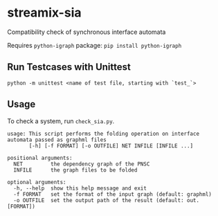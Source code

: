 # streamix-sia
Compatibility check of synchronous interface automata

Requires `python-igraph` package: `pip install python-igraph`

## Run Testcases with Unittest

    python -m unittest <name of test file, starting with `test_`>

## Usage
To check a system, run `check_sia.py`.

    usage: This script performs the folding operation on interface automata passed as graphml files
           [-h] [-f FORMAT] [-o OUTFILE] NET INFILE [INFILE ...]

    positional arguments:
      NET         the dependency graph of the PNSC
      INFILE      the graph files to be folded

    optional arguments:
      -h, --help  show this help message and exit
      -f FORMAT   set the format of the input graph (default: graphml)
      -o OUTFILE  set the output path of the result (default: out.[FORMAT])

